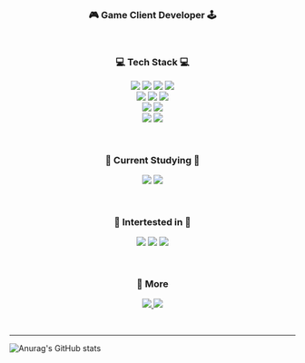 
<h3 align="center">
    🎮 Game Client Developer 🕹️
</h3>

</br>

<h3 align="center">
    💻 Tech Stack 💻
</h3>

<p align="center">
    <img src="https://img.shields.io/badge/C-0047AB?style=flat-square&logo=C&logoColor=white"/>
    <img src="https://img.shields.io/badge/C++-0067A3?style=flat-square&logo=c%2B%2B&logoColor=white"/>
    <img src="https://img.shields.io/badge/C%23-A374DB?style=flat-square&logo=Csharp&logoColor=white"/>
    <img src="https://img.shields.io/badge/Rust-FFFFFF?style=flat-square&logo=Rust&logoColor=black"/>
    
</br>
    <img src="https://img.shields.io/badge/Cocos2Dx Engine-79EDFF?style=flat-square&logo=Cocos&logoColor=black"/>
    <img src="https://img.shields.io/badge/Unity Engine-000000?style=flat-square&logo=Unity&logoColor=white"/>
    <img src="https://img.shields.io/badge/CMake-D1180B?style=flat-square&logo=CMake&logoColor=black"/>
    
</br>
    <img src="https://img.shields.io/badge/Git-B90000?style=flat-square&logo=Git&logoColor=white"/>
    <img src="https://img.shields.io/badge/Github-FFFFFF?style=flat-square&logo=Github&logoColor=black"/>
    
</br>
    <img src="https://img.shields.io/badge/Discord-0047AB?style=flat-square&logo=Discord&logoColor=white"/>
    <img src="https://img.shields.io/badge/GatherTown-6FADCF?style=flat-square&logo=GatherTown&logoColor=white"/>
</p>
</br>

<h3 align="center">
    📖 Current Studying 📖
</h3>

<p align="center">
    <img src="https://img.shields.io/badge/Unity Engine-000000?style=flat-square&logo=Unity&logoColor=white"/>
    <img src="https://img.shields.io/badge/Rust-FFFFFF?style=flat-square&logo=Rust&logoColor=black"/>
</p>
</br>

<h3 align="center">
    🤤 Intertested in 🤤
</h3>

<p align="center">
    <img src="https://img.shields.io/badge/Unreal Engine-000000?style=flat-square&logo=Unreal Engine&logoColor=white"/>
    <img src="https://img.shields.io/badge/Bevy Engine-000000?style=flat-square&logo=Bevy&logoColor=white"/>
    <img src="https://img.shields.io/badge/Rust-FFFFFF?style=flat-square&logo=Rust&logoColor=black"/>
</p>
</br>

<h3 align="center">
    📲 More
</h3>

<p align="center">
  <a href="mailto: vwmartin@naver.com" alt="navermail">
    <img src="https://img.shields.io/badge/Naver-009630?logo=Naver&logoColor=white" />
  </a>

<a href="_blank" target="_blank">
    <img src="https://img.shields.io/badge/-Obsidian-A45EE5?logo=Obsidian&logoColor=white" />
</a>
</p>

</br>

----

![Anurag's GitHub stats](https://github-readme-stats.vercel.app/api?username=Timothy-KJM&show_icons=true&theme=shades-of-purple)
<!--
**Timothy-KJM/Timothy-KJM** is a ✨ _special_ ✨ repository because its `README.md` (this file) appears on your GitHub profile.

Here are some ideas to get you started:

- 🔭 I’m currently working on ...
- 🌱 I’m currently learning ...
- 👯 I’m looking to collaborate on ...
- 🤔 I’m looking for help with ...
- 💬 Ask me about ...
- 📫 How to reach me: ...
- 😄 Pronouns: ...
- ⚡ Fun fact: ...
-->
